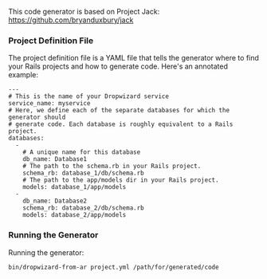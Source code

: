 This code generator is based on Project Jack:
https://github.com/bryanduxbury/jack

### Project Definition File ###

The project definition file is a YAML file that tells the generator where to find your Rails projects and how to generate code. Here's an annotated example:

    ---
    # This is the name of your Dropwizard service
    service_name: myservice
    # Here, we define each of the separate databases for which the generator should 
    # generate code. Each database is roughly equivalent to a Rails project.
    databases: 
      -
        # A unique name for this database
        db_name: Database1
        # The path to the schema.rb in your Rails project.
        schema_rb: database_1/db/schema.rb
        # The path to the app/models dir in your Rails project.
        models: database_1/app/models
      -
        db_name: Database2
        schema_rb: database_2/db/schema.rb
        models: database_2/app/models

### Running the Generator ###

Running the generator:

    bin/dropwizard-from-ar project.yml /path/for/generated/code

